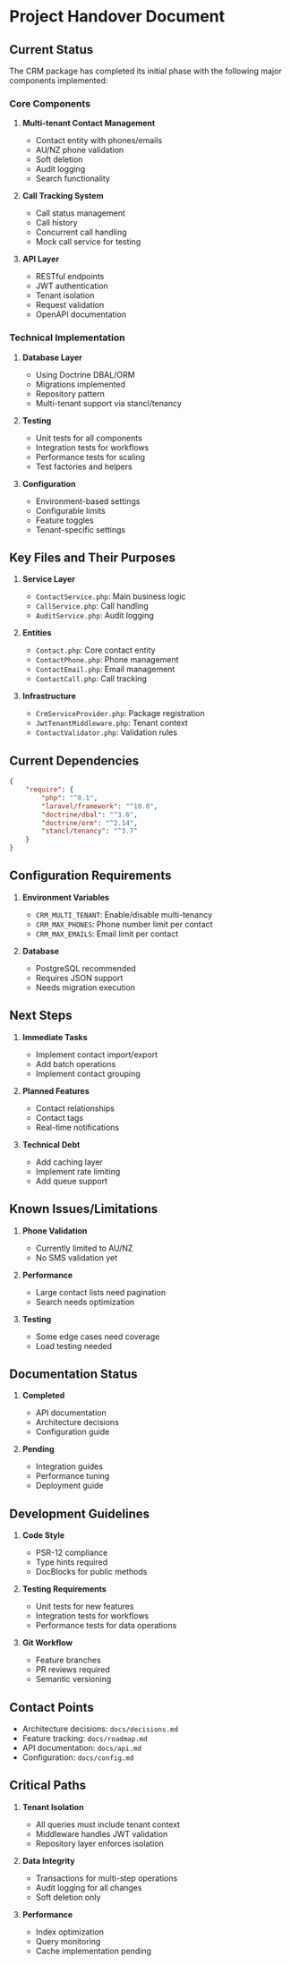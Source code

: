 # Project Handover Document

## Current Status
The CRM package has completed its initial phase with the following major components implemented:

### Core Components
1. **Multi-tenant Contact Management**
   - Contact entity with phones/emails
   - AU/NZ phone validation
   - Soft deletion
   - Audit logging
   - Search functionality

2. **Call Tracking System**
   - Call status management
   - Call history
   - Concurrent call handling
   - Mock call service for testing

3. **API Layer**
   - RESTful endpoints
   - JWT authentication
   - Tenant isolation
   - Request validation
   - OpenAPI documentation

### Technical Implementation
1. **Database Layer**
   - Using Doctrine DBAL/ORM
   - Migrations implemented
   - Repository pattern
   - Multi-tenant support via stancl/tenancy

2. **Testing**
   - Unit tests for all components
   - Integration tests for workflows
   - Performance tests for scaling
   - Test factories and helpers

3. **Configuration**
   - Environment-based settings
   - Configurable limits
   - Feature toggles
   - Tenant-specific settings

## Key Files and Their Purposes
1. **Service Layer**
   - `ContactService.php`: Main business logic
   - `CallService.php`: Call handling
   - `AuditService.php`: Audit logging

2. **Entities**
   - `Contact.php`: Core contact entity
   - `ContactPhone.php`: Phone management
   - `ContactEmail.php`: Email management
   - `ContactCall.php`: Call tracking

3. **Infrastructure**
   - `CrmServiceProvider.php`: Package registration
   - `JwtTenantMiddleware.php`: Tenant context
   - `ContactValidator.php`: Validation rules

## Current Dependencies
```json
{
    "require": {
        "php": "^8.1",
        "laravel/framework": "^10.0",
        "doctrine/dbal": "^3.6",
        "doctrine/orm": "^2.14",
        "stancl/tenancy": "^3.7"
    }
}
```

## Configuration Requirements
1. **Environment Variables**
   - `CRM_MULTI_TENANT`: Enable/disable multi-tenancy
   - `CRM_MAX_PHONES`: Phone number limit per contact
   - `CRM_MAX_EMAILS`: Email limit per contact

2. **Database**
   - PostgreSQL recommended
   - Requires JSON support
   - Needs migration execution

## Next Steps
1. **Immediate Tasks**
   - Implement contact import/export
   - Add batch operations
   - Implement contact grouping

2. **Planned Features**
   - Contact relationships
   - Contact tags
   - Real-time notifications

3. **Technical Debt**
   - Add caching layer
   - Implement rate limiting
   - Add queue support

## Known Issues/Limitations
1. **Phone Validation**
   - Currently limited to AU/NZ
   - No SMS validation yet

2. **Performance**
   - Large contact lists need pagination
   - Search needs optimization

3. **Testing**
   - Some edge cases need coverage
   - Load testing needed

## Documentation Status
1. **Completed**
   - API documentation
   - Architecture decisions
   - Configuration guide

2. **Pending**
   - Integration guides
   - Performance tuning
   - Deployment guide

## Development Guidelines
1. **Code Style**
   - PSR-12 compliance
   - Type hints required
   - DocBlocks for public methods

2. **Testing Requirements**
   - Unit tests for new features
   - Integration tests for workflows
   - Performance tests for data operations

3. **Git Workflow**
   - Feature branches
   - PR reviews required
   - Semantic versioning

## Contact Points
- Architecture decisions: `docs/decisions.md`
- Feature tracking: `docs/roadmap.md`
- API documentation: `docs/api.md`
- Configuration: `docs/config.md`

## Critical Paths
1. **Tenant Isolation**
   - All queries must include tenant context
   - Middleware handles JWT validation
   - Repository layer enforces isolation

2. **Data Integrity**
   - Transactions for multi-step operations
   - Audit logging for all changes
   - Soft deletion only

3. **Performance**
   - Index optimization
   - Query monitoring
   - Cache implementation pending 